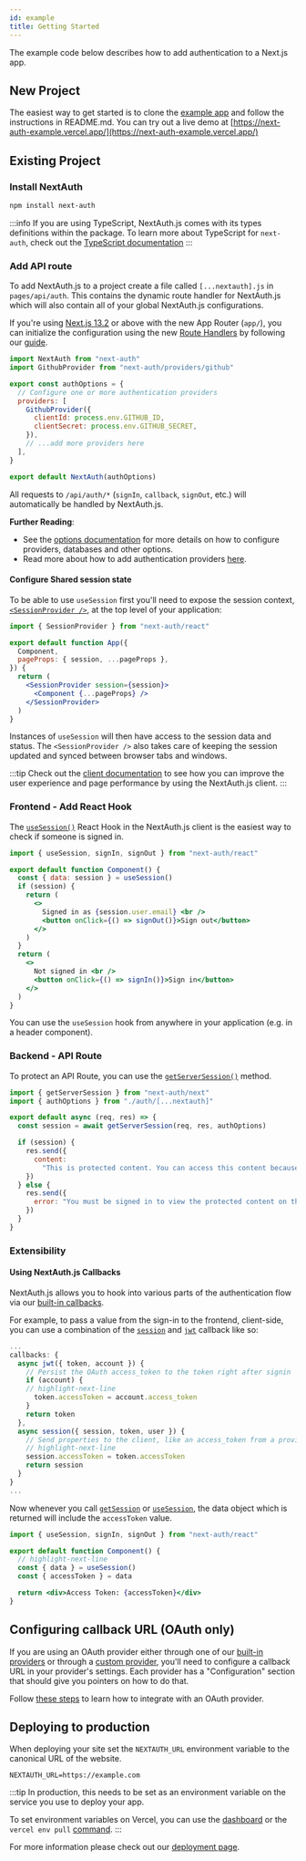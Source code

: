 ```yaml
---
id: example
title: Getting Started
---
```


The example code below describes how to add authentication to a Next.js app.

## New Project

The easiest way to get started is to clone the [example app](https://github.com/nextauthjs/next-auth-example) and follow the instructions in README.md. You can try out a live demo at [https://next-auth-example.vercel.app/](https://next-auth-example.vercel.app/)

## Existing Project

### Install NextAuth

```bash npm2yarn2pnpm
npm install next-auth
```

:::info
If you are using TypeScript, NextAuth.js comes with its types definitions within the package. To learn more about TypeScript for `next-auth`, check out the [TypeScript documentation](/getting-started/typescript)
:::


### Add API route

To add NextAuth.js to a project create a file called `[...nextauth].js` in `pages/api/auth`. This contains the dynamic route handler for NextAuth.js which will also contain all of your global NextAuth.js configurations.

If you're using [Next.js 13.2](https://nextjs.org/blog/next-13-2#custom-route-handlers) or above with the new App Router (`app/`), you can initialize the configuration using the new [Route Handlers](https://beta.nextjs.org/docs/routing/route-handlers) by following our [guide](https://next-auth.js.org/configuration/initialization#route-handlers-app).

```javascript title="pages/api/auth/[...nextauth].js" showLineNumbers
import NextAuth from "next-auth"
import GithubProvider from "next-auth/providers/github"

export const authOptions = {
  // Configure one or more authentication providers
  providers: [
    GithubProvider({
      clientId: process.env.GITHUB_ID,
      clientSecret: process.env.GITHUB_SECRET,
    }),
    // ...add more providers here
  ],
}

export default NextAuth(authOptions)
```

All requests to `/api/auth/*` (`signIn`, `callback`, `signOut`, etc.) will automatically be handled by NextAuth.js.

**Further Reading**:

- See the [options documentation](/configuration/options) for more details on how to configure providers, databases and other options.
- Read more about how to add authentication providers [here](/providers).

#### Configure Shared session state

To be able to use `useSession` first you'll need to expose the session context, [`<SessionProvider />`](/getting-started/client#sessionprovider), at the top level of your application:

```jsx title="pages/_app.jsx" showLineNumbers
import { SessionProvider } from "next-auth/react"

export default function App({
  Component,
  pageProps: { session, ...pageProps },
}) {
  return (
    <SessionProvider session={session}>
      <Component {...pageProps} />
    </SessionProvider>
  )
}
```

Instances of `useSession` will then have access to the session data and status. The `<SessionProvider />` also takes care of keeping the session updated and synced between browser tabs and windows.

:::tip
Check out the [client documentation](/getting-started/client) to see how you can improve the user experience and page performance by using the NextAuth.js client.
:::

### Frontend - Add React Hook

The [`useSession()`](/getting-started/client#usesession) React Hook in the NextAuth.js client is the easiest way to check if someone is signed in.

```jsx title="components/login-btn.jsx" showLineNumbers
import { useSession, signIn, signOut } from "next-auth/react"

export default function Component() {
  const { data: session } = useSession()
  if (session) {
    return (
      <>
        Signed in as {session.user.email} <br />
        <button onClick={() => signOut()}>Sign out</button>
      </>
    )
  }
  return (
    <>
      Not signed in <br />
      <button onClick={() => signIn()}>Sign in</button>
    </>
  )
}
```

You can use the `useSession` hook from anywhere in your application (e.g. in a header component).

### Backend - API Route

To protect an API Route, you can use the [`getServerSession()`](/configuration/nextjs#unstable_getserversession) method.

```javascript title="pages/api/restricted.js" showLineNumbers
import { getServerSession } from "next-auth/next"
import { authOptions } from "./auth/[...nextauth]"

export default async (req, res) => {
  const session = await getServerSession(req, res, authOptions)

  if (session) {
    res.send({
      content:
        "This is protected content. You can access this content because you are signed in.",
    })
  } else {
    res.send({
      error: "You must be signed in to view the protected content on this page.",
    })
  }
}
```

### Extensibility

#### Using NextAuth.js Callbacks

NextAuth.js allows you to hook into various parts of the authentication flow via our [built-in callbacks](/configuration/callbacks).

For example, to pass a value from the sign-in to the frontend, client-side, you can use a combination of the [`session`](/configuration/callbacks#session-callback) and [`jwt`](/configuration/callbacks#jwt-callback) callback like so:

```javascript title="pages/api/auth/[...nextauth].js"
...
callbacks: {
  async jwt({ token, account }) {
    // Persist the OAuth access_token to the token right after signin
    if (account) {
    // highlight-next-line
      token.accessToken = account.access_token
    }
    return token
  },
  async session({ session, token, user }) {
    // Send properties to the client, like an access_token from a provider.
    // highlight-next-line
    session.accessToken = token.accessToken
    return session
  }
}
...
```

Now whenever you call [`getSession`](/getting-started/client#getsession) or [`useSession`](/getting-started/client#usesession), the data object which is returned will include the `accessToken` value.

```jsx title="components/accessToken.jsx" showLineNumbers
import { useSession, signIn, signOut } from "next-auth/react"

export default function Component() {
  // highlight-next-line
  const { data } = useSession()
  const { accessToken } = data

  return <div>Access Token: {accessToken}</div>
}
```

## Configuring callback URL (OAuth only)

If you are using an OAuth provider either through one of our [built-in providers](/configuration/providers/oauth)
or through a [custom provider](/configuration/providers/oauth#using-a-custom-provider), you'll need to configure
a callback URL in your provider's settings. Each provider has a "Configuration" section that should give you pointers on how to do that.

Follow [these steps](/configuration/providers/oauth#how-to) to learn how to integrate with an OAuth provider.

## Deploying to production

When deploying your site set the `NEXTAUTH_URL` environment variable to the canonical URL of the website.

```
NEXTAUTH_URL=https://example.com
```

:::tip
In production, this needs to be set as an environment variable on the service you use to deploy your app.

To set environment variables on Vercel, you can use the [dashboard](https://vercel.com/dashboard) or the `vercel env pull` [command](https://vercel.com/docs/build-step#development-environment-variables).
:::

For more information please check out our [deployment page](/deployment).
